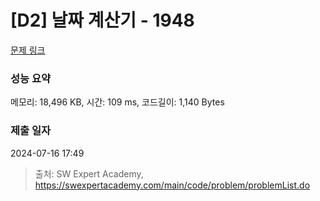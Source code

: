# [D2] 날짜 계산기 - 1948 

[문제 링크](https://swexpertacademy.com/main/code/problem/problemDetail.do?contestProbId=AV5PnnU6AOsDFAUq) 

### 성능 요약

메모리: 18,496 KB, 시간: 109 ms, 코드길이: 1,140 Bytes

### 제출 일자

2024-07-16 17:49



> 출처: SW Expert Academy, https://swexpertacademy.com/main/code/problem/problemList.do